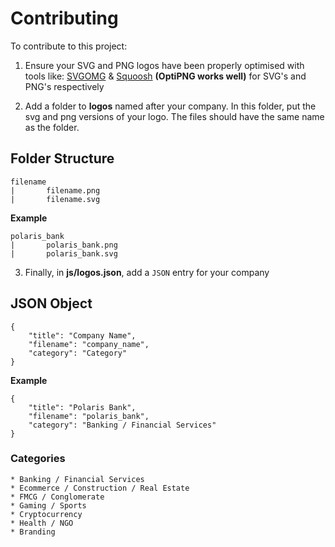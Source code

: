 # Contributing

To contribute to this project:

1. Ensure your SVG and PNG logos have been properly optimised with tools like:
    [SVGOMG](https://jakearchibald.github.io/svgomg/) &
    [Squoosh](https://squoosh.app/) **(OptiPNG works well)** for SVG's and PNG's respectively


2. Add a folder to **logos** named after your company. In this folder, put the svg and png versions of your logo. The files should have the same name as the folder.

## Folder Structure
```
filename
|       filename.png
|       filename.svg
```
**Example**
```
polaris_bank
|       polaris_bank.png
|       polaris_bank.svg
```

3. Finally, in **js/logos.json**, add a `JSON` entry for your company

## JSON Object
``` 
{
	"title": "Company Name",
	"filename": "company_name",
	"category": "Category"
}
```
**Example**
```
{
	"title": "Polaris Bank",
	"filename": "polaris_bank",
	"category": "Banking / Financial Services"
}
```

### Categories
```
* Banking / Financial Services
* Ecommerce / Construction / Real Estate
* FMCG / Conglomerate
* Gaming / Sports
* Cryptocurrency
* Health / NGO
* Branding
```
